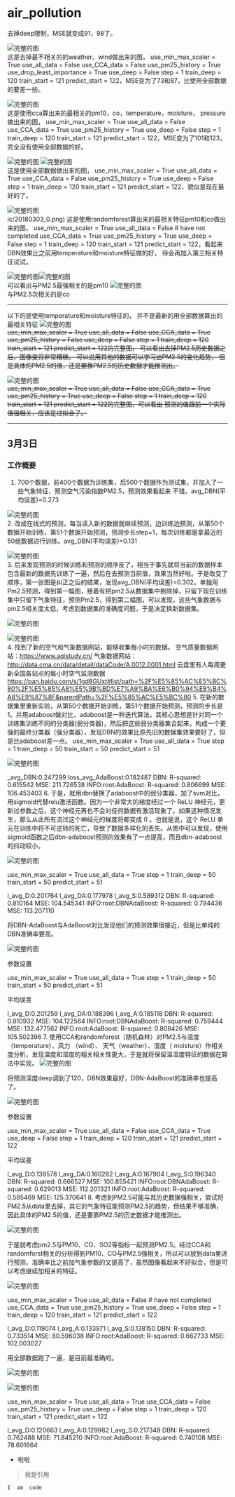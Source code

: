 # air_pollution 
 
去掉deep限制，MSE就变成91，98了。   
 
 
![完整的图](pic/20180304_0.png)   
这是去掉最不相关的的weather、wind做出来的图，
use_min_max_scaler = True
use_all_data = False
use_CCA_data = False
use_pm25_history = True
use_drop_least_importance = True
use_deep = False
step = 1
train_deep = 120
train_start = 121
predict_start = 122，MSE变为了73和87，比使用全部数据的要差一些。   
 
  
![完整的图](pic/20180303_3.png)   
这是使用cca算出来的最相关的pm10，co，temperature，moisture， pressure做出来的图，
use_min_max_scaler = True
use_all_data = False
use_CCA_data = True
use_pm25_history = True
use_deep = False
step = 1
train_deep = 120
train_start = 121
predict_start = 122，MSE变为了101和123，完全没有使用全部数据的好。  
 
 
![完整的图](pic/20180303_1.png)  ![完整的图](pic/20180303_2.png)   
这是使用全部数据做出来的图，
use_min_max_scaler = True
use_all_data = True
use_CCA_data = False
use_pm25_history = True
use_deep = False
step = 1
train_deep = 120
train_start = 121
predict_start = 122，貌似是现在最好的了。  
 
 
![完整的图](pic/20180303_0.png)  
ic/20180303_0.png) 这是使用randomforest算出来的最相关特征pm10和co做出来的图，
use_min_max_scaler = True
use_all_data = False  # have not completed
use_CCA_data = True
use_pm25_history = True
use_deep = False
step = 1
train_deep = 120
train_start = 121
predict_start = 122，看起来DBN效果比之前用temperature和moisture特征做的好，
待会再加入第三相关特征试试。 

![完整的图](pic/data_importance_0.png)![完整的图](pic/data_importance_1.png)  
可以看出与PM2.5最强相关的是pm10 
![完整的图](pic/data_importance_2.png)  
与PM2.5次相关的是co 


 
 
---  
以下的是使用temperature和moisture特征的，
并不是最新的用全部数据算出的最相关特征
![完整的图](pic/20180302_1.png)  
~~use_min_max_scaler = True
use_all_data = False
use_CCA_data = True
use_pm25_history = False
use_deep = False
step = 1
train_deep = 120
train_start = 121
predict_start = 122的完整图，
可以看出去掉PM2.5历史数据之后，图像变得非常糟糕，
可以说用其他的数据可以学习出PM2.5的变化趋势，
但是具体的PM2.5的值，还是要靠PM2.5的历史数据才能推测出。~~ 


![完整的图](pic/20180302_0.png)  
~~use_min_max_scaler = True
use_all_data = False
use_CCA_data = True
use_pm25_history = True
use_deep = False
step = 1
train_deep = 120
train_start = 121
predict_start = 122的完整图，可以看出
预测的值跟前一个实际值强相关，应该是过拟合了。~~ 










--- 

## 3月3日

### 工作概要


1. 700个数据，前400个数据为训练集，后500个数据作为测试集，并加入了一些气象特征，预测空气污染指数PM2.5，预测效果看起来
不错。avg_DBN(平均误差)=0.273 

![完整的图](pic/图片1.png)   
2. 改成在线式的预测，每当读入新的数据就继续预测，边训练边预测，从第50个数据开始训练，第51个数据开始预测，预测步长step=1，每次训练都是拿最近的50组数据进行训练。avg_DBN(平均误差)=0.131

![完整的图](pic/图片2.png)  
3.  后来发现预测的时候训练和预测的顺序反了，相当于事先就将当前的数据样本包含最新的数据先训练了一遍，然后在去预测当前值，效果当然好啦。于是改变了顺序，第一张图是纠正之后的结果，发现avg_DBN(平均误差)=0.302。单独用Pm2.5预测，得到第一幅图，接着有把pm2.5从数据集中剔除掉，只留下现在训练集中只留下气象特征，预测Pm2.5，得到第二幅图，可以发现，这些气象数据与pm2.5相关度太低，考虑到数据集的准确度问题，于是决定换新数据集。

![完整的图](pic/图片3.png)  

![完整的图](pic/图片4.png)  
4. 找到了新的空气和气象数据网站，能够收集每小时的数据。
空气质量数据网站：https://www.aqistudy.cn/
气象数据网站：http://data.cma.cn/data/detail/dataCode/A.0012.0001.html
云盘里有人每周更新全国各站点的每小时空气监测数据
https://pan.baidu.com/s/1gd8GUxt#list/path=%2F%E5%85%AC%E5%BC%80%2F%E5%85%A8%E5%9B%BD%E7%A9%BA%E6%B0%94%E8%B4%A8%E9%87%8F&parentPath=%2F%E5%85%AC%E5%BC%80
5.  在新的数据集里重新实验，从第50个数据开始训练，第51个数据开始预测，预测的步长是1。并用adaboost做对比，adaboost是一种迭代算法，其核心思想是针对同一个训练集训练不同的分类器(弱分类器)，然后把这些弱分类器集合起来，构成一个更强的最终分类器（强分类器），发现DBN的效果比原先旧的数据集效果要好了，但是比adaboost差一点。
use_min_max_scaler = True
use_all_data = True
step = 1
train_deep = 50
train_start = 50
predict_start = 51

![完整的图](pic/图片5.png)  

_avg_DBN:0.247299   loss_avg_AdaBoost:0.182487
DBN:	R-squared: 0.615542
MSE: 211.726538
INFO:root:AdaBoost:	R-squared: 0.806699
MSE: 106.453403
6.  于是，就用dbn替换了adaboost中的弱分类器，加了svm对比，用sigmoid代替relu激活函数。因为一个非常大的梯度经过一个 ReLU 神经元，更新过参数之后，这个神经元再也不会对任何数据有激活现象了。如果这种情况发生，那么从此所有流过这个神经元的梯度将都变成 0 。也就是说，这个 ReLU 单元在训练中将不可逆转的死亡，导致了数据多样化的丢失。从图中可以发现，使用sigmoid函数之后dbn-adaboost预测的效果有了一点提高，而且dbn-adaboost的抖动较小。

![完整的图](pic/图片6.png)  

use_min_max_scaler = True
use_all_data = True
step = 1
train_deep = 50
train_start = 50
predict_start = 51

l_avg_D:0.201764    l_avg_DA:0.177978   l_avg_S:0.589312
DBN:	R-squared: 0.810164
MSE: 104.545341
INFO:root:DBNAdaBoost:	R-squared: 0.794436
MSE: 113.207110

将DBN-AdaBoost与AdaBoost对比发现他们的预测效果很接近，但是比单纯的DBN准确率要高。

![完整的图](pic/图片7.png)  

参数设置

use_min_max_scaler = True
use_all_data = True
step = 1
train_deep = 50
train_start = 50
predict_start = 51

平均误差

l_avg_D:0.201259    l_avg_DA:0.188396  l_avg_A:0.185118
DBN:	R-squared: 0.810932
MSE: 104.122564
INFO:root:DBNAdaBoost:	R-squared: 0.759444
MSE: 132.477562
INFO:root:AdaBoost:	R-squared: 0.808426
MSE: 105.502396
7.  使用CCA和randomforest（随机森林）对PM2.5与温度（temperature）、风力 （wind）、 天气（weather）、湿度（ moisture）作相关度分析，发现温度和湿度的相关相关性更大，于是就将保留温湿度特征的数据在算法中实现。
![完整的图](pic/图片8.png)  

将预测深度deep调到了120，DBN效果最好，DBN-AdaBoost的准确率也提高了。

![完整的图](pic/图片9.png)  

参数设置

use_min_max_scaler = True
use_all_data = False
use_CCA_data = True
use_deep = False
step = 1
train_deep = 120
train_start = 121
predict_start = 122

平均误差

l_avg_D:0.138578    l_avg_DA:0.160282  l_avg_A:0.167904   l_avg_S:0.196340
DBN:	R-squared: 0.666527
MSE: 100.855421
INFO:root:DBNAdaBoost:	R-squared: 0.629013
MSE: 112.201321
INFO:root:AdaBoost:	R-squared: 0.585469
MSE: 125.370641
8.  考虑到PM2.5可能与其历史数据强相关，尝试将PM2.5从data里去掉，其它的气象特征能预测PM2.5的趋势，但结果不够准确，因此具体的PM2.5的值，还是要靠PM2.5的历史数据才能推测出。

![完整的图](pic/图片10.png)  

于是就考虑pm2.5与PM10、CO、SO2等指标一起预测PM2.5。经过CCA和randomforst相关的分析得到PM10、CO与PM2.5强相关，所以可以放到data里进行预测，准确率比之前加气象参数的又提高了，虽然图像看起来不好拟合，但是可以考虑继续加相关的特征。

![完整的图](pic/图片11.png)  

use_min_max_scaler = True
use_all_data = False  # have not completed
use_CCA_data = True
use_pm25_history = True
use_deep = False
step = 1
train_deep = 120
train_start = 121
predict_start = 122

l_avg_D:0.119074    l_avg_A:0.133971   l_avg_S:0.138150
DBN:	R-squared: 0.733514
MSE: 80.596038
INFO:root:AdaBoost:	R-squared: 0.662733
MSE: 102.003027

用全部数据跑了一遍，是目前最准确的。

![完整的图](pic/图片13.png)  

![完整的图](pic/图片12.png)  

use_min_max_scaler = True
use_all_data = True
use_CCA_data = False
use_pm25_history = True
use_deep = False
step = 1
train_deep = 120
train_start = 121
predict_start = 122


l_avg_D:0.120663	l_avg_A:0.129982	l_avg_S:0.217349
DBN:	R-squared: 0.762488
MSE: 71.845210
INFO:root:AdaBoost:	R-squared: 0.740108
MSE: 78.601664
* 啦啦 


> 我是引用 



`
I 
am 
code
`

